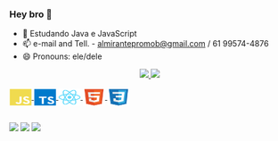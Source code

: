 ### Hey bro 👋

- 🌱 Estudando Java e JavaScript
- 📫 e-mail and Tell. - almirantepromob@gmail.com / 61 99574-4876
- 😄 Pronouns: ele/dele

<div align="center">
  <a href="https://github.com/almirantpromob7">
  <img height="180em" src="https://github-readme-stats.vercel.app/api?username=almirantpromob7&show_icons=false&theme=cobalt&include_all_commits=false&count_private=false"/>
  <img height="180em" src="https://github-readme-stats.vercel.app/api/top-langs/?username=almirantpromob7&layout=compact&langs_count=7&theme=cobalt"/>
</div>

<div style="display: inline_block"><br>
  <img align="center" alt="Rafa-Js" height="30" width="40" src="https://raw.githubusercontent.com/devicons/devicon/master/icons/javascript/javascript-plain.svg">
  <img align="center" alt="Rafa-Ts" height="30" width="40" src="https://raw.githubusercontent.com/devicons/devicon/master/icons/typescript/typescript-plain.svg">
  <img align="center" alt="Rafa-React" height="30" width="40" src="https://raw.githubusercontent.com/devicons/devicon/master/icons/react/react-original.svg">
  <img align="center" alt="Rafa-HTML" height="30" width="40" src="https://raw.githubusercontent.com/devicons/devicon/master/icons/html5/html5-original.svg">
  <img align="center" alt="Rafa-CSS" height="30" width="40" src="https://raw.githubusercontent.com/devicons/devicon/master/icons/css3/css3-original.svg">
</div> 
  
##
  
<div>
  <a href="https://instagram.com/almirante_rafa" target="_blank"><img src="https://img.shields.io/badge/-Instagram-%23E4405F?style=for-the-badge&logo=instagram&logoColor=white" target="_blank"></a>
  <a href = "mailto:almirantepromob@gmail.com"><img src="https://img.shields.io/badge/-Gmail-%23333?style=for-the-badge&logo=gmail&logoColor=white" target="_blank"></a>
  <a href="https://www.linkedin.com/in/rafael-almirante-silva-691260191" target="_blank"><img src="https://img.shields.io/badge/-LinkedIn-%230077B5?style=for-the-badge&logo=linkedin&logoColor=white" target="_blank"></a> 
